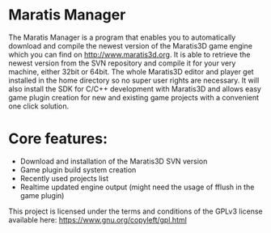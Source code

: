 Maratis Manager
===============

The Maratis Manager is a program that enables you to automatically download and compile the newest version of
the Maratis3D game engine which you can find on http://www.maratis3d.org. 
It is able to retrieve the newest version from the SVN repository and compile it for your very machine,
either 32bit or 64bit. The whole Maratis3D editor and player get installed in the home directory so no
super user rights are necessary. It will also install the SDK for C/C++ development with Maratis3D and allows
easy game plugin creation for new and existing game projects with a convenient one click solution.

Core features: 
==============

- Download and installation of the Maratis3D SVN version 
- Game plugin build system creation 
- Recently used projects list 
- Realtime updated engine output (might need the usage of fflush in the game plugin)

This project is licensed under the terms and conditions of the GPLv3 license available here: https://www.gnu.org/copyleft/gpl.html

